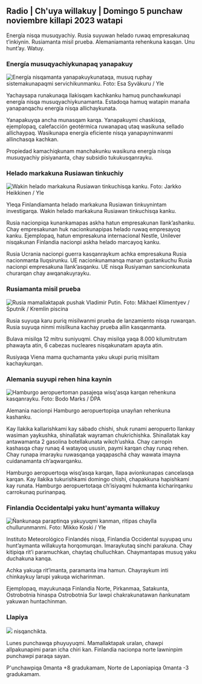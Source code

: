 ## Radio \| Ch'uya willakuy \| Domingo 5 punchaw noviembre killapi 2023 watapi

Energía nisqa musuqyachiy. Rusia suyuwan helado ruwaq empresakunaq t’inkiynin. Rusiamanta misil prueba. Alemaniamanta rehenkuna kasqan. Unu hunt’ay. Watuy.

### Energía musuqyachiykunapaq yanapakuy

![Energía nisqamanta yanapakuykunataqa, musuq ruphay sistemakunapaqmi servichikunmanku. Foto: Esa Syväkuru / Yle](https://qu.willakuykunapi.q_auto:eco/f_auto/fl_perdida/v1676637402/39-107442463ef747ea1acd)

Yachaysapa runakunaqa llakisqam kachkanku hamuq punchawkunapi energía nisqa musuqyachiykunamanta. Estadoqa hamuq watapin manaña yanapanqachu energía nisqa allichaykunata.

Yanapakuyqa ancha munasqam karqa. Yanapakuymi chaskisqa, ejemplopaq, calefacción geotérmica ruwanapaq utaq wasikuna sellado allichaypaq. Wasikunapa energía eficiente nisqa yanapayninwanmi allinchasqa kachkan.

Propiedad kamachiqkunam manchakunku wasikuna energía nisqa musuqyachiy pisiyananta, chay subsidio tukukusqanrayku.

### Helado markakuna Rusiawan tinkuchiy

![Wakin helado markakuna Rusiawan tinkuchisqa kanku. Foto: Jarkko Heikkinen / Yle](https://qu.willakuykunapi.q_auto:eco/f_auto/fl_perdida/v1682321321/39-110323664462e3b6fb8b)

Yleqa Finlandiamanta helado markakuna Rusiawan tinkuynintam investigarqa. Wakin helado markakuna Rusiawan tinkuchisqa kanku.

Rusia nacionpiqa kunankamapas askha hatun empresakunan llank’ashanku. Chay empresakunan huk nacionkunapipas helado ruwaq empresayoq kanku. Ejemplopaq, hatun empresakuna internacional Nestle, Unilever nisqakunan Finlandia nacionpi askha helado marcayoq kanku.

Rusia Ucrania nacionpi guerra kasqanraykum achka empresakuna Rusia nacionmanta lluqsirunku. UE nacionkunamanqa manan gustankuchu Rusia nacionpi empresakuna llank’asqanku. UE nisqa Rusiyaman sancionkunata churarqan chay awqanakuyrayku.

### Rusiamanta misil prueba

![Rusia mamallaktapak pushak Vladimir Putin. Foto: Mikhael Klimentyev / Sputnik / Kremlin piscina](https://images.cdn.yle.fi/image/upload/c_crop,h_4519,w_8034,x_16,y_238/ar_1.77777777777777777777777777777777777777777777777777777777777777777777777777777777777777777777777777_1..0/q_auto:eco/f_auto/fl_perdida/v1678982359/39-108632664133bfc2dc51)

Rusia suyuqa karu puriq misilwanmi prueba de lanzamiento nisqa ruwarqan. Rusia suyuqa ninmi misilkuna kachay prueba allin kasqanmanta.

Bulava misilqa 12 mitru suniyuqmi. Chay misilqa yaqa 8.000 kilumitrutam phawayta atin, 6 cabezas nucleares nisqakunatam apayta atin.

Rusiyaqa Viena mama quchamanta yaku ukupi puriq misiltam kachaykurqan.

### Alemania suyupi rehen hina kaynin

![Hamburgo aeropuertoman pasajeqa wisq'asqa karqan rehenkuna kasqanrayku. Foto: Bodo Marks / DPA](https://qu.images.cdn.yle.fi/imagen/cargar/c_cultivo,h_2703,w_4806,x_0,y_500/ar_1.777777777777777,c_llenado,g_uyas,h_675,w_1200/dpr_1.0/q_auto:eco/f_auto/fl_perdida/v1699181525/39-11959676547736ea1bc0)

Alemania nacionpi Hamburgo aeropuertopiqa unayñan rehenkuna kashanku.

Kay llakika kallarishkami kay sábado chishi, shuk runami aeropuerto llankay wasiman yaykushka, shinallatak wayraman chukrichishka. Shinallatak kay antawamanta 2 gasolina botellakunata wikch’ushka. Chay carropin kashasqa chay runaq 4 watayoq ususin, paymi karqan chay runaq rehen. Chay runapa imarayku ruwasqanqa yaqapaschá chay wawata imayna cuidanamanta ch’aqwarqanku.

Hamburgo aeropuertoqa wisq’asqa karqan, llapa avionkunapas cancelasqa karqan. Kay llakika tukurishkami domingo chishi, chapakkuna hapishkami kay runata. Hamburgo aeropuertotaqa ch’isiyaqmi hukmanta kicharirqanku carrokunaq purinanpaq.

### Finlandia Occidentalpi yaku hunt'aymanta willakuy

![Ñankunaqa paraptinqa yakuyuqmi kanman, ritipas chaylla chullurunmanmi. Foto: Mikko Koski / Yle](https://qu.willakuykunapi.q_auto:eco/f_auto/fl_perdida/v1697618867/39-11828126521489e76d51)

Instituto Meteorológico Finlandés nisqa, Finlandia Occidental suyupaq unu hunt’aymanta willakuyta horqomurqan. Imaraykutaq sinchi parakuna. Chay kitipiqa rit’i paramuchkan, chaytaq chulluchkan. Chaymantapas musuq yaku duchakuna kanqa.

Achka yakuqa rit’imanta, paramanta ima hamun. Chayraykum inti chinkaykuy larupi yakuqa wicharinman.

Ejemplopaq, mayukunaqa Finlandia Norte, Pirkanmaa, Satakunta, Ostrobotnia hinaspa Ostrobotnia Sur lawpi chakrakunatawan ñankunatam yakuwan huntachinman.

### Llapiya

![](https://qu.images.cdn.yle.fi/imagen/cargar/c_crop,h_1080,w_1919,x_0,y_0/ar_1.77777777777777777,c_llenado,g_uyas,h_675,w_1200/dpr_1.0/q_auto:eco/f_auto/fl_perdida/v1699200945/39-11960206547bf95c98f5) nisqanchikta.

Lunes punchawqa phuyuyuqmi. Mamallaktapak uralan, chawpi allpakunapimi paran icha chiri kan. Finlandia nacionpa norte lawninpim punchawpi paraqa sayan.

P'unchawpiqa 0manta +8 gradukamam, Norte de Laponiapiqa 0manta -3 gradukamam.